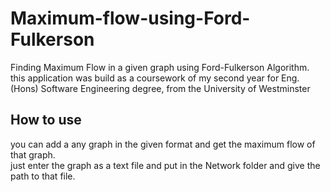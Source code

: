 # Maximum-flow-using-Ford-Fulkerson
Finding Maximum Flow in a given graph using Ford-Fulkerson Algorithm.<br/>
this application was build as a coursework of my second year for Eng. (Hons) Software Engineering degree, from the University of Westminster

## How to use
you can add a any graph in the given format and get the maximum flow of that graph. <br/>
just enter the graph as a text file and put in the Network folder and give the path to that file.
